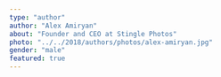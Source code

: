 ```yaml
---
type: "author"
author: "Alex Amiryan"
about: "Founder and CEO at Stingle Photos"
photo: "../../2018/authors/photos/alex-amiryan.jpg"
gender: "male"
featured: true
---
```

